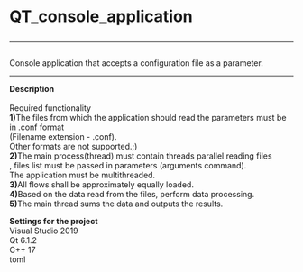 # QT_console_application<br><hr>
Console application that accepts a configuration file as a parameter.<br><hr>
<b>Description<br></b><br>
Required functionality<br>
<b>1)</b>The files from which the application should read the parameters must be in .conf format<br> (Filename extension - .conf).<br> Other formats are not supported.;)<br>
<b>2)</b>The main process(thread) must contain threads parallel reading files<br>
, files list must be passed in parameters (arguments command).<br> The application must be multithreaded.<br>
<b>3)</b>All flows shall be approximately equally loaded.<br>
<b>4)</b>Based on the data read from the files, perform data processing.<br>
<b>5)</b>The main thread sums the data and outputs the results.<br>

<b>Settings for the project</b><br>
Visual Studio 2019<br>
Qt 6.1.2<br>
C++ 17<br>
toml<br>
